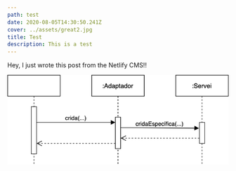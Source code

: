```yaml
---
path: test
date: 2020-08-05T14:30:50.241Z
cover: ../assets/great2.jpg
title: Test
description: This is a test
---
```

Hey, I just wrote this post from the Netlify CMS!!

![](../assets/adapter-pattern.png "Adapter pattern")